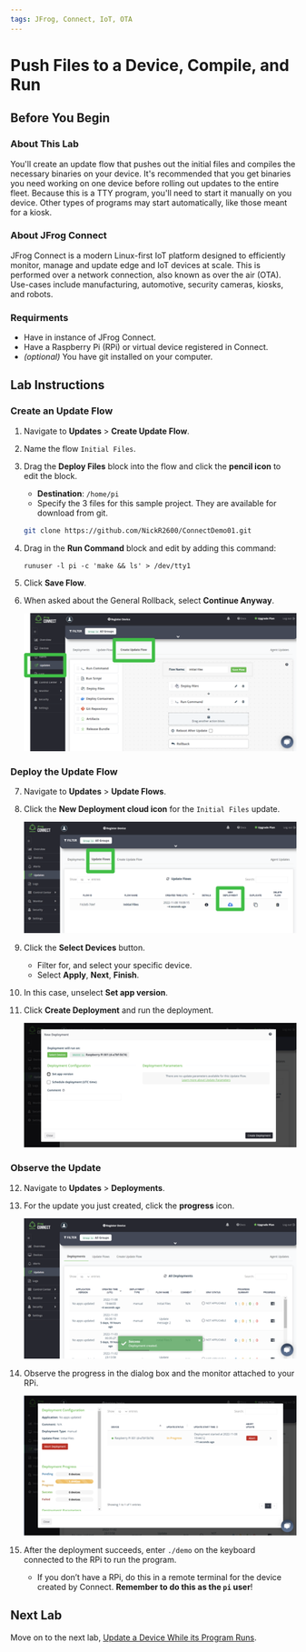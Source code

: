 ```yaml
---
tags: JFrog, Connect, IoT, OTA
---
```

# Push Files to a Device, Compile, and Run #

## Before You Begin ##

### About This Lab ###
You'll create an update flow that pushes out the initial files and compiles the necessary binaries on your device. It's recommended that you get binaries you need working on one device before rolling out updates to the entire fleet. Because this is a TTY program, you'll need to start it manually on you device. Other types of programs may start automatically, like those meant for a kiosk.

### About JFrog Connect ###
JFrog Connect is a modern Linux-first IoT platform designed to efficiently monitor, manage and update edge and IoT devices at scale. This is performed over a network connection, also known as over the air (OTA).
Use-cases include manufacturing, automotive, security cameras, kiosks, and robots.

### Requirments ###
- Have in instance of JFrog Connect.
- Have a Raspberry Pi (RPi) or virtual device registered in Connect.
- *(optional)* You have git installed on your computer.

## Lab Instructions ##
### Create an Update Flow ###
1. Navigate to **Updates** > **Create Update Flow**.
2. Name the flow `Initial Files`.
3. Drag the **Deploy Files** block into the flow and click the **pencil icon** to edit the block.
	- **Destination**: `/home/pi`
	- Specify the 3 files for this sample project. They are available for download from git.
    ````bash
    git clone https://github.com/NickR2600/ConnectDemo01.git
    ````
4. Drag in the **Run Command** block and edit by adding this command:
    ````
    runuser -l pi -c 'make && ls' > /dev/tty1
    ````
5. Click **Save Flow**.
6. When asked about the General Rollback, select **Continue Anyway**.

    ![](img/UpdateFlow1.png)

### Deploy the Update Flow ###
7. Navigate to **Updates** > **Update Flows**. 
8. Click the **New Deployment cloud icon** for the `Initial Files` update.

    ![](img/Deploy1.png)
    
9. Click the **Select Devices** button.
	- Filter for, and select your specific device.
	- Select **Apply**, **Next**, **Finish**.
10. In this case, unselect **Set app version**.
11. Click **Create Deployment** and run the deployment.
 
    ![](img/Deploy2.png)

### Observe the Update ###
12. Navigate to **Updates** > **Deployments**. 
13. For the update you just created, click the **progress** icon.

    ![](img/Update1.png)
    
14. Observe the progress in the dialog box and the monitor attached to your RPi.

    ![](img/Update2.png)
    
15. After the deployment succeeds, enter `./demo` on the keyboard connected to the RPi to run the program.
	- If you don’t have a RPi, do this in a remote terminal for the device created by Connect. **Remember to do this as the `pi` user**!

## Next Lab ##
Move on to the next lab, [Update a Device While its Program Runs](Update-device.md).
